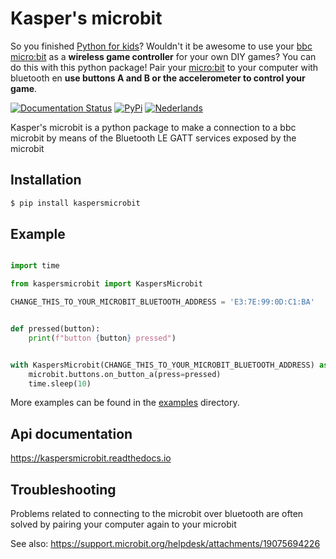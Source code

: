 # Kasper's microbit
So you finished [Python for kids](https://nostarch.com/pythonforkids)? Wouldn't it be awesome to use your
[bbc micro:bit](https://microbit.org/) as a **wireless game controller** for your own DIY games? You can do this with 
this python package! Pair your [micro:bit](https://microbit.org/) to your computer with bluetooth en **use buttons A 
and B or the accelerometer to control your game**.

[![Documentation Status](https://readthedocs.org/projects/kaspersmicrobit/badge/?version=latest)](https://kaspersmicrobit.readthedocs.io/en/latest/?badge=latest) 
[![PyPi](https://img.shields.io/pypi/v/kaspersmicrobit)](https://pypi.org/project/kaspersmicrobit/)
[![Nederlands](https://img.shields.io/badge/vertaling-Nederlands-blue)](https://github.com/janickr/kaspersmicrobit/blob/main/README-nl.md)

Kasper's microbit is a python package to make a connection to a bbc microbit by means of the Bluetooth LE GATT services exposed by the microbit

## Installation
```bash
$ pip install kaspersmicrobit
```

## Example
```python

import time

from kaspersmicrobit import KaspersMicrobit

CHANGE_THIS_TO_YOUR_MICROBIT_BLUETOOTH_ADDRESS = 'E3:7E:99:0D:C1:BA'


def pressed(button):
    print(f"button {button} pressed")


with KaspersMicrobit(CHANGE_THIS_TO_YOUR_MICROBIT_BLUETOOTH_ADDRESS) as microbit:
    microbit.buttons.on_button_a(press=pressed)
    time.sleep(10)

```

More examples can be found in the [examples](https://github.com/janickr/kaspersmicrobit/tree/main/examples) directory.

## Api documentation
https://kaspersmicrobit.readthedocs.io

## Troubleshooting
Problems related to connecting to the microbit over bluetooth are often solved by pairing your computer again to your 
microbit

See also: https://support.microbit.org/helpdesk/attachments/19075694226